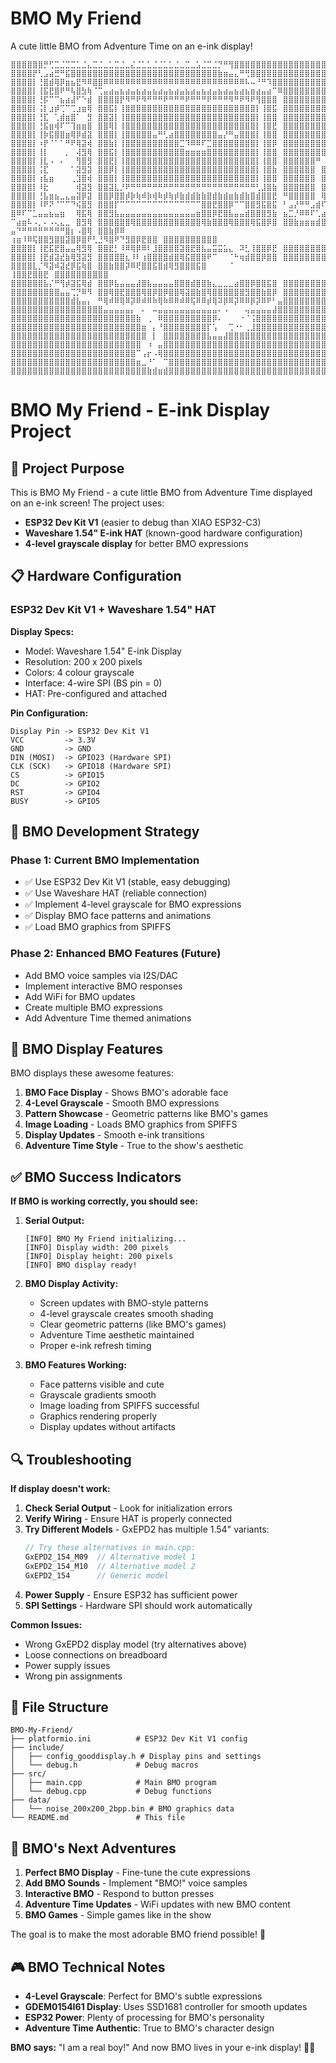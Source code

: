 # BMO My Friend
A cute little BMO from Adventure Time on an e-ink display!
```
⣿⣿⣿⣿⣿⣿⡛⢋⣉⣈⣉⣉⣁⣈⣄⣉⣈⣀⣁⣉⣈⣀⣌⣈⣁⣁⣈⣈⣁⣁⣈⣀⣉⣀⣡⣈⣉⣈⡙⠛⢻⣿⣿⣿⣿⣿⣿⣿⣿⣿⣿⣿⣿⣿⣿⣿⣿⣿⣿⣿
⣿⣿⣿⣿⡟⢃⣠⣴⣛⠛⣯⣿⣿⣿⣿⣿⣿⣿⣿⣿⣿⣿⣿⣿⣿⣿⣿⣿⣿⣿⣿⣿⣿⣿⣿⣿⣿⣿⣷⣶⣤⣄⠛⢛⣿⣿⣿⣿⣿⣿⣿⣿⣿⣿⣿⣿⣿⣿⣿⣿
⣿⣿⣿⣿⡇⢘⣿⣾⢿⡿⣶⣦⣟⠻⠿⣿⣿⠿⠿⠿⠿⠿⠿⠿⠿⠿⠿⠿⠿⠿⠿⠿⠿⠿⠿⠿⠿⠿⠿⠿⠿⠿⠿⠧⠤⠘⠛⠹⣿⣿⣿⣿⣿⣿⣿⣿⣿⣿⣿⣿
⣿⣿⣿⣿⡇⢸⣯⣟⣿⠟⠛⢧⣿⣳⢷⠈⢉⣤⣴⣤⣦⣴⣤⣦⣴⣤⣦⣴⣤⣦⣴⣤⣦⣴⣤⣦⣴⣤⣦⣴⣤⣦⣴⣦⣶⣴⣤⣴⠉⠿⣿⣿⣿⣿⣿⣿⣿⣿⣿⣿
⣿⣿⣿⣿⡇⢘⡯⠉⠉⣦⣴⣼⠋⠑⣾⠀⣿⣿⣿⣿⡟⠻⠛⠟⠻⠛⠛⠛⠟⠛⠛⠛⠟⠛⠛⠛⠟⠛⠛⠛⠻⠛⠟⠻⠟⢻⣿⣿⣿⠀⣿⣿⣿⣿⣿⣿⣿⣿⣿⣿
⣿⣿⣿⣿⡇⢨⡇⣰⡾⢉⠉⢉⣰⣶⢿⠀⣿⣿⣯⡇⢸⣿⣿⣿⣿⣿⣿⣿⣿⣿⣿⣿⣿⣿⣿⣿⣿⣿⣿⣿⣿⣿⣿⣿⣿⡇⢸⣿⣯⠀⣿⣿⣿⣿⣿⣿⣿⣿⣿⣿
⣿⣿⣿⣿⡇⢘⣏⠀⢁⣾⣶⣿⠁⠀⣻⠀⣿⣿⣽⡇⢸⣿⣿⣿⣿⣿⣿⣿⣿⣿⣿⣿⣿⣿⣿⣿⣿⣿⣿⣿⣿⣿⣿⣿⣿⡇⢸⣿⣿⠀⣿⣿⣿⣿⣿⣿⣿⣿⣿⣿
⣿⣿⣿⣿⡇⢘⣯⣶⢾⠏⠉⢹⣶⣶⣿⠀⣿⣿⢿⡇⢸⣿⣿⣿⣿⣿⣿⣿⣿⣿⣿⣿⣿⣿⣿⣿⣿⣿⣿⣿⣿⣿⣿⣿⣿⡇⢸⣿⣟⠀⣿⣿⣿⣿⣿⣿⣿⣿⣿⣿
⣿⣿⣿⣿⡇⢸⡷⣯⣿⣿⣶⢿⡿⣾⣽⠀⣿⣿⣿⡇⢸⣿⣿⣿⣿⣿⣤⠛⢃⣴⣿⣿⣿⣿⣿⣿⣿⣿⣤⡜⠛⣤⣿⣿⣿⡇⢸⣿⣿⠀⣿⣿⣿⣿⣿⣿⣿⣿⣿⣿
⣿⣿⣿⣿⡇⠰⡟⠈⠁⠁⠛⠟⢿⣽⢾⠀⣿⣿⣷⡇⢸⣿⣿⣿⣿⣿⣿⣿⣿⣿⣿⣉⠹⠿⠿⠏⣉⣿⣿⣿⣿⣿⣿⣿⣿⡇⢸⣿⡿⠀⣿⣿⣿⣿⣿⣿⣿⣿⣿⣿
⣿⣿⣿⣿⡇⢸⡇⠀⠀⠀⡀⠀⢼⣻⢿⠀⣿⣿⣯⡇⢸⣿⣿⣿⣿⣿⣿⣿⣿⣿⣿⣿⣶⣶⣶⣶⣿⣿⣿⣿⣿⣿⣿⣿⣿⡇⢸⣿⣿⠀⣿⣿⣿⣿⣿⣿⣿⣿⣿⣿
⣿⣿⣿⣿⡇⢸⣇⠠⠀⠄⠀⠀⢻⣿⣻⠀⣿⣿⣟⡇⢸⣿⣿⣿⣿⣿⣿⣿⣿⣿⣿⣿⣿⣿⣿⣿⣿⣿⣿⣿⣿⣿⣿⣿⣿⡇⢸⣿⣿⠀⣿⣿⣿⣿⣿⣿⠛⠀⠀⠛
⣿⣿⣿⣿⡇⢨⣏⠀⠀⠀⠀⠁⣽⣻⣽⠀⣿⣿⡿⡇⢸⣿⣿⣿⣿⣿⣿⣿⣿⣿⣿⣿⣿⣿⣿⣿⣿⣿⣿⣿⣿⣿⣿⣿⣿⡇⢸⣿⣷⠀⣿⣿⣿⣿⣿⣿⠀⣿⡇⠐
⣿⣿⣿⣿⡇⢰⣧⣶⠀⠀⠀⢀⣹⣿⢾⠀⣿⣿⣿⡇⢸⣿⣿⣿⣿⣿⣿⣿⣿⣿⣿⣿⣿⣿⣿⣿⣿⣿⣿⣿⣿⣿⣿⣿⣿⡇⢸⣿⣿⠀⣿⣿⣿⣿⣿⣿⠀⣿⡇⠘
⣿⣿⣿⣿⡇⠸⣗⠀⠀⠀⠀⠀⢾⣽⣻⠀⣿⣿⣽⣇⡘⠟⠛⠛⠛⠛⠛⠛⠛⠛⠛⠛⠛⠛⠛⠛⠛⠛⠛⠛⠛⠛⠛⠛⠛⢃⣸⣿⣷⠀⣿⣿⣿⣿⣿⣿⠀⣿⡇⢀
⣿⣿⣿⣿⡇⢘⣧⣶⣦⣀⣄⣤⣽⡿⣽⠀⣿⣿⡿⣿⣿⡾⡷⢷⠾⡷⢾⠷⡾⢷⡾⣷⣾⣾⣷⣷⣿⣾⣷⣾⣶⣷⣾⣷⣿⣾⣿⣿⣟⠀⠛⣿⣿⣿⣿⣿⠀⢿⠇⠀
⣿⣿⣿⣿⡇⠸⠟⠝⠈⠉⠉⠙⢮⣿⣻⠀⣿⣿⣿⡏⠉⠉⠉⠉⠉⠉⠉⠉⠉⠉⠉⠉⠉⠉⠉⣿⣿⣟⣿⣿⡿⠉⠉⣿⣿⣻⣯⣿⣯⠀⠃⣠⡜⠛⠛⣠⣾⠏⣀⣿
⣿⠿⠏⠉⣁⣤⣤⣦⣤⣶⠀⠀⢿⣯⢿⠀⣿⣿⣻⣧⣤⣤⣤⣤⣤⣤⣤⣤⣤⣤⣤⣤⣤⣤⣶⣿⣿⡿⣟⣿⣧⣤⣤⣾⣿⣿⣿⣻⣷⠀⣦⣉⡘⠿⠿⠏⢁⣴⣿⣿
⠉⣴⣶⠧⠠⡀⠄⠠⢄⣄⣀⠀⣿⣻⢿⠀⣿⣿⣿⣿⣿⣿⢿⣿⣿⣿⣿⣿⣿⣿⣿⣿⣿⣿⣿⢿⣷⣿⣿⣿⢿⣿⣿⣿⢿⣯⣿⡿⣿⠀⣿⣿⣷⣶⣶⣶⣾⣿⣿⣿
⣤⠙⠛⠛⠛⠛⠛⠛⠛⠛⣿⡆⠠⣿⢿⠀⣿⣿⣷⡿⠿ ⢰⣶⠸⠿⢯⣿⣿⣻⣿⣿⣽⣿⡿⣿⠟⢃⣘⠻⣿⠟⠙⣻⣿⡿⣟⣿⣿⠀⣿⣿⣿⣿⣿⣿⣿⣿⣿⣿
⣿⣿⣿⣿⡇⢸⣟⣯⣟⣿⣤⣤⢿⣻⢿⠀⣿⣿⣟⡃⠸⠿⢿⡿⠿⠇⣸⣿⣿⣿⣿⣽⣿⣟⣿⣧⣤⣭⣭⣥⣄⠀⠽⣃⢸⣿⣿⡿⣟⠀⣿⣿⣿⣿⣿⣿⣿⣿⣿⣿
⣿⣿⣿⣿⡇⢸⣟⣾⣽⣞⣷⢿⣻⣽⣻⠀⣿⣿⣿⣿⣿⣆⠸⠇⢰⣿⣿⣿⣿⣾⣿⢿⣯⣿⣿⣿⠟⠉⠀⠀⠈⠓⢶⣾⣿⣿⡿⣿⣿⠀⣿⣿⣿⣿⣿⣿⣿⣿⣿⣿
⣿⣿⣿⣿⣇⡈⠻⣽⠾⣽⣞⡿⣯⢷⣿⠀⣿⣿⣷⣿⣿⡽⠿⢟⣿⣿⣯⣿⣾⢿⣻⣿⣿⣿⣯⣿⠀⠀⠀⠀⠈⠀ ⢸⣿⣿⣟⣿⣿⣟⠀⣿⣿⣿⣿⣿⣿⣿⣿⣿⣿
⣿⣿⣿⣿⣿⣿⣧⡌⠛⢻⡾⣽⣯⢿⣾⠀⣿⣿⡿⣧⣤⣤⣤⣼⣿⣧⣤⣤⣤⣤⣿⣿⣿⣾⣿⣿⣷⣄⣀⣀⣀⣴⣿⣿⡿⣿⣿⣯⣿⠀⣿⣿⣿⣿⣿⣿⣿⣿⣿⣿
⣿⣿⣿⣿⣿⣿⣿⣿⣿⣤⣤⢉⡙⠿⠻⠀⣿⣿⢿⣿⣟⣿⣿⣿⢿⣿⡿⣿⡿⣿⣿⢿⣽⣿⣷⣿⢿⣿⣿⣿⣿⣿⣿⣻⣿⣿⣷⣿⡿⠀⣿⣿⣿⣿⣿⣿⣿⣿⣿⣿
⣿⣿⣿⣿⣿⣿⣿⣿⣿⣿⣿⣾⣧⣤⡄⠀⠛⢿⠾⠿⢿⠿⡽⠿⠾⠿⠷⢿⠷⠿⠿⠾⠿⢯⠿⠿⡾⢿⠽⡿⠿⡽⠿⠿⡿⡽⠿⠟⠃⣤⣿⣿⣿⣿⣿⣿⣿⣿⣿⣿
⣿⣿⣿⣿⣿⣿⣿⣿⣿⣿⣿⣿⣿⣿⣿⣿⣿⣤⣤⣤⣤⣤⡄⠀⠄⠀⠤⣤⣤⣤⣤⣤⣤⣤⣤⣤⣤⣤⠄⠠⠀⠀⠀⢤⣤⣤⣤⣤⣼⣿⣿⣿⣿⣿⣿⣿⣿⣿⣿⣿
⣿⣿⣿⣿⣿⣿⣿⣿⣿⣿⣿⣿⣿⣿⣿⣿⣿⣿⣿⣿⣿⣿⣿⣷⠀⢀⠀⠿⣿⣿⣿⣿⣿⣿⣿⣿⣿⡿⠄⠀⠀⠀⠐⠈⢨⣿⣿⣿⣿⣿⣿⣿⣿⣿⣿⣿⣿⣿⣿⣿
⣿⣿⣿⣿⣿⣿⣿⣿⣿⣿⣿⣿⣿⣿⣿⣿⣿⣿⣿⣿⣿⣿⣿⣿⣶⠀⡄⠘⣿⣿⣿⣿⣿⣿⣿⣿⡏⢡⠀⠀⢉⠐⠂⢀⣸⣿⣿⣿⣿⣿⣿⣿⣿⣿⣿⣿⣿⣿⣿⣿
⣿⣿⣿⣿⣿⣿⣿⣿⣿⣿⣿⣿⣿⣿⣿⣿⣿⣿⣿⣿⣿⣿⣿⣿⣿⠀⡇⠀⣿⣿⣿⣿⣿⣿⣿⣿⣧⣤⣤⣼⣿⣿⣿⣿⣿⣿⣿⣿⣿⣿⣿⣿⣿⣿⣿⣿⣿⣿⣿⣿
⣿⣿⣿⣿⣿⣿⣿⣿⣿⣿⣿⣿⣿⣿⣿⣿⣿⣿⣿⣿⣿⣿⣿⣿⠀⠰⠀⣤⣿⣿⣿⣿⣿⣿⣿⣿⣿⣿⣿⣿⣿⣿⣿⣿⣿⣿⣿⣿⣿⣿⣿⣿⣿⣿⣿⣿⣿⣿⣿⣿
⣿⣿⣿⣿⣿⣿⣿⣿⣿⣿⣿⣿⣿⣿⣿⣿⣿⣿⣿⣿⣿⣿⣿⠉⢠⡖⠠⢿⣿⣿⣿⣿⣿⣿⣿⣿⣿⣿⣿⣿⣿⣿⣿⣿⣿⣿⣿⣿⣿⣿⣿⣿⣿⣿⣿⣿⣿⣿⣿⣿
⣿⣿⣿⣿⣿⣿⣿⣿⣿⣿⣿⣿⣿⣿⣿⣿⣿⣿⣿⣿⣿⣿⣿⣶⣀⠘⠁⠀⠉⣿⣿⣿⣿⣿⣿⣿⣿⣿⣿⣿⣿⣿⣿⣿⣿⣿⣿⣿⣿⣿⣿⣿⣿⣿⣿⣿⣿⣿⣿⣿
⣿⣿⣿⣿⣿⣿⣿⣿⣿⣿⣿⣿⣿⣿⣿⣿⣿⣿⣿⣿⣿⣿⣿⣿⣿⣷⣾⣶⣾⣿⣿⣿⣿⣿⣿⣿⣿⣿⣿⣿⣿⣿⣿⣿⣿⣿⣿⣿⣿⣿⣿⣿⣿⣿⣿⣿⣿⣿⣿⣿⠀⠀⠀⠀
```



# BMO My Friend - E-ink Display Project

## 🎯 Project Purpose

This is BMO My Friend - a cute little BMO from Adventure Time displayed on an e-ink screen! The project uses:
- **ESP32 Dev Kit V1** (easier to debug than XIAO ESP32-C3)  
- **Waveshare 1.54" E-ink HAT** (known-good hardware configuration)
- **4-level grayscale display** for better BMO expressions

## 📋 Hardware Configuration

### ESP32 Dev Kit V1 + Waveshare 1.54" HAT

**Display Specs:**
- Model: Waveshare 1.54" E-ink Display
- Resolution: 200 x 200 pixels
- Colors: 4 colour grayscale
- Interface: 4-wire SPI (BS pin = 0)
- HAT: Pre-configured and attached

**Pin Configuration:**
```
Display Pin -> ESP32 Dev Kit V1
VCC         -> 3.3V
GND         -> GND
DIN (MOSI)  -> GPIO23 (Hardware SPI)
CLK (SCK)   -> GPIO18 (Hardware SPI)
CS          -> GPIO15
DC          -> GPIO2
RST         -> GPIO4
BUSY        -> GPIO5
```

## 🤖 BMO Development Strategy

### Phase 1: Current BMO Implementation
- ✅ Use ESP32 Dev Kit V1 (stable, easy debugging)
- ✅ Use Waveshare HAT (reliable connection)
- ✅ Implement 4-level grayscale for BMO expressions
- ✅ Display BMO face patterns and animations
- ✅ Load BMO graphics from SPIFFS

### Phase 2: Enhanced BMO Features (Future)
- Add BMO voice samples via I2S/DAC
- Implement interactive BMO responses
- Add WiFi for BMO updates
- Create multiple BMO expressions
- Add Adventure Time themed animations

## 🎯 BMO Display Features

BMO displays these awesome features:

1. **BMO Face Display** - Shows BMO's adorable face
2. **4-Level Grayscale** - Smooth BMO expressions  
3. **Pattern Showcase** - Geometric patterns like BMO's games
4. **Image Loading** - Loads BMO graphics from SPIFFS
5. **Display Updates** - Smooth e-ink transitions
6. **Adventure Time Style** - True to the show's aesthetic

## ✅ BMO Success Indicators

**If BMO is working correctly, you should see:**

1. **Serial Output:**
   ```
   [INFO] BMO My Friend initializing...
   [INFO] Display width: 200 pixels  
   [INFO] Display height: 200 pixels
   [INFO] BMO display ready!
   ```

2. **BMO Display Activity:**
   - Screen updates with BMO-style patterns
   - 4-level grayscale creates smooth shading
   - Clear geometric patterns (like BMO's games)
   - Adventure Time aesthetic maintained
   - Proper e-ink refresh timing

3. **BMO Features Working:**
   - Face patterns visible and cute
   - Grayscale gradients smooth  
   - Image loading from SPIFFS successful
   - Graphics rendering properly
   - Display updates without artifacts

## 🔍 Troubleshooting

**If display doesn't work:**

1. **Check Serial Output** - Look for initialization errors
2. **Verify Wiring** - Ensure HAT is properly connected
3. **Try Different Models** - GxEPD2 has multiple 1.54" variants:
   ```cpp
   // Try these alternatives in main.cpp:
   GxEPD2_154_M09  // Alternative model 1
   GxEPD2_154_M10  // Alternative model 2  
   GxEPD2_154      // Generic model
   ```
4. **Power Supply** - Ensure ESP32 has sufficient power
5. **SPI Settings** - Hardware SPI should work automatically

**Common Issues:**
- Wrong GxEPD2 display model (try alternatives above)
- Loose connections on breadboard
- Power supply issues
- Wrong pin assignments

## 📁 File Structure

```
BMO-My-Friend/
├── platformio.ini          # ESP32 Dev Kit V1 config
├── include/
│   ├── config_gooddisplay.h # Display pins and settings
│   └── debug.h             # Debug macros
├── src/
│   ├── main.cpp            # Main BMO program
│   └── debug.cpp           # Debug functions
├── data/
│   └── noise_200x200_2bpp.bin # BMO graphics data
└── README.md               # This file
```

## 🚀 BMO's Next Adventures

1. **Perfect BMO Display** - Fine-tune the cute expressions  
2. **Add BMO Sounds** - Implement "BMO!" voice samples
3. **Interactive BMO** - Respond to button presses
4. **Adventure Time Updates** - WiFi updates with new BMO content
5. **BMO Games** - Simple games like in the show

The goal is to make the most adorable BMO friend possible! 💚

## 🎮 BMO Technical Notes

- **4-Level Grayscale**: Perfect for BMO's subtle expressions
- **GDEM0154I61 Display**: Uses SSD1681 controller for smooth updates  
- **ESP32 Power**: Plenty of processing for BMO's personality
- **Adventure Time Authentic**: True to BMO's character design

**BMO says:** "I am a real boy!" And now BMO lives in your e-ink display! 🤖✨

